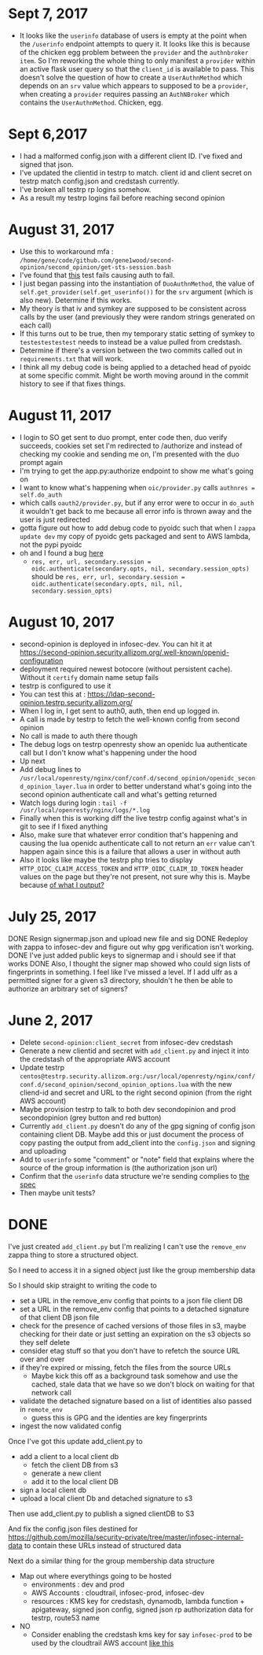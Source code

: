# Sept 7, 2017

* It looks like the `userinfo` database of users is empty at the point when the 
  `/userinfo` endpoint attempts to query it. It looks like this is because of 
  the chicken egg problem between the `provider` and the `authnbroker item`. So 
  I'm reworking the whole thing to only manifest a `provider` within an active 
  flask user query so that the `client_id` is available to pass. This doesn't 
  solve the question of how to create a `UserAuthnMethod` which depends on an 
  `srv` value which appears to supposed to be a `provider`, when creating a 
  `provider` requires passing an `AuthNBroker` which contains the `UserAuthnMethod`. 
  Chicken, egg.

# Sept 6,2017

* I had a malformed config.json with a different client ID. I've fixed and signed that json.
* I've updated the clientid in testrp to match. client id and client secret on testrp match config.json and credstash currently.
* I've broken all testrp rp logins somehow.
* As a result my testrp logins fail before reaching second opinion

# August 31, 2017

* Use this to workaround mfa : `/home/gene/code/github.com/gene1wood/second-opinion/second_opinion/get-sts-session.bash`
* I've found that [this](https://github.com/OpenIDC/pyoidc/blob/f2209472b44f5a812725b98c3835e0b22665010d/src/oic/utils/aes.py#L102) test fails causing auth to fail.
* I just began passing into the instantiation of `DuoAuthnMethod`, the value of `self.get_provider(self.get_userinfo())` for the `srv` argument (which is also new). Determine if this works.
* My theory is that iv and symkey are supposed to be consistent across calls by the user (and previously they were random strings generated on each call)
* If this turns out to be true, then my temporary static setting of symkey to `testestestestest` needs to instead be a value pulled from credstash.
* Determine if there's a version between the two commits called out in `requirements.txt` that will work.
* I think all my debug code is being applied to a detached head of pyoidc at some specific commit. Might be worth moving around in the commit history to see if that fixes things.



# August 11, 2017

* I login to SO get sent to duo prompt, enter code then, duo verify succeeds, cookies set set I'm redirected to /authorize and instead of checking my cookie and sending me on, I'm presented with the duo prompt again
* I'm trying to get the app.py:authorize endpoint to show me what's going on
* I want to know what's happening when `oic/provider.py` calls `authnres = self.do_auth`
* which calls `oauth2/provider.py`, but if any error were to occur in `do_auth` it wouldn't get back to me because all error info is thrown away and the user is just redirected
* gotta figure out how to add debug code to pyoidc such that when I `zappa update dev` my copy of pyoidc gets packaged and sent to AWS lambda, not the pypi pyoidc
* oh and I found a bug [here](https://github.com/mozilla-iam/testrp.security.allizom.org/blob/master/webserver_configurations/OpenID_Connect/Nginx/conf.d/second_opinion/openidc_second_opinion_layer.lua#L129)
  * `res, err, url, secondary.session = oidc.authenticate(secondary.opts, nil, secondary.session_opts)` should be `res, err, url, secondary.session = oidc.authenticate(secondary.opts, nil, nil, secondary.session_opts)`


# August 10, 2017

* second-opinion is deployed in infosec-dev. You can hit it at https://second-opinion.security.allizom.org/.well-known/openid-configuration
* deployment required newest botocore (without persistent cache). Without it `certify` domain name setup fails
* testrp is configured to use it
* You can test this at : https://ldap-second-opinion.testrp.security.allizom.org/
* When I log in, I get sent to auth0, auth, then end up logged in.
* A call is made by testrp to fetch the well-known config from second opinion
* No call is made to auth there though
* The debug logs on testrp openresty show an openidc lua authenticate call but I don't know what's happening under the hood
* Up next
* Add debug lines to `/usr/local/openresty/nginx/conf/conf.d/second_opinion/openidc_second_opinion_layer.lua` in order to better understand what's going into the second opinion authenticate call and what's getting returned
* Watch logs during login : `tail -f /usr/local/openresty/nginx/logs/*.log`
* Finally when this is working diff the live testrp config against what's in git to see if I fixed anything
* Also, make sure that whatever error condition that's happening and causing the lua openidc authenticate call to not return an `err` value can't happen again since this is a failure that allows a user in without auth
* Also it looks like maybe the testrp php tries to display `HTTP_OIDC_CLAIM_ACCESS_TOKEN` and `HTTP_OIDC_CLAIM_ID_TOKEN` header values on the page but they're not present, not sure why this is. Maybe because [of what I output?](https://github.com/mozilla-iam/testrp.security.allizom.org/blob/master/webserver_configurations/OpenID_Connect/Nginx/conf.d/second_opinion/openidc_second_opinion_layer.lua#L170-L177)


# July 25, 2017

DONE Resign signermap.json and upload new file and sig
DONE Redeploy with zappa to infosec-dev and figure out why gpg verification isn't working.
DONE I've just added public keys to signermap and i should see if that works
DONE Also, I thought the signer map showed who could sign lists of fingerprints in something. I feel like I've missed a level. If I add ulfr as a permitted signer for a given s3 directory, shouldn't he then be able to authorize an arbitrary set of signers?

# June 2, 2017



* Delete `second-opinion:client_secret` from infosec-dev credstash
* Generate a new clientid and secret with `add_client.py` and inject it into the credstash of the appropriate AWS account
* Update testrp `centos@testrp.security.allizom.org:/usr/local/openresty/nginx/conf/conf.d/second_opinion/second_opinion_options.lua` with the new cliend-id and secret and URL to the right second opinion (from the right AWS account)
* Maybe provision testrp to talk to both dev secondopinion and prod secondopinion (grey button and red button)
* Currently `add_client.py` doesn't do any of the gpg signing of config json containing client DB. Maybe add this or just document the process of copy pasting the output from add_client into the `config.json` and signing and uploading
* Add to `userinfo` some "comment" or "note" field that explains where the source of the group information is (the authorization json url)
* Confirm that the `userinfo` data structure we're sending complies to [the spec](http://openid.net/specs/openid-connect-core-1_0.html#UserInfo)
* Then maybe unit tests?

# DONE

I've just created `add_client.py` but I'm realizing I can't use the `remove_env`
zappa thing to store a structured object.

So I need to access it in a signed object just like the group membership data

So I should skip straight to writing the code to
* set a URL in the remove_env config that points to a json file client DB
* set a URL in the remove_env config that points to a detached signature of that client DB json file
* check for the presence of cached versions of those files in s3, maybe checking for their date or just setting an expiration on the s3 objects so they self delete
* consider etag stuff so that you don't have to refetch the source URL over and over
* if they're expired or missing, fetch the files from the source URLs
  * Maybe kick this off as a background task somehow and use the cached, stale data that we have so we don't block on waiting for that network call
* validate the detached signature based on a list of identities also passed in `remote_env`
  * guess this is GPG and the identies are key fingerprints
* ingest the now validated config

Once I've got this update add_client.py to
* add a client to a local client db
    * fetch the client DB from s3
    * generate a new client
    * add it to the local client DB
* sign a local client db
* upload a local client Db and detached signature to s3

Then use add_client.py to publish a signed clientDB to S3

And fix the config.json files destined for https://github.com/mozilla/security-private/tree/master/infosec-internal-data to contain these URLs instead of structured data

Next do a similar thing for the group membership data structure

* Map out where everythings going to be hosted
  * environments : dev and prod
  * AWS Accounts : cloudtrail, infosec-prod, infosec-dev
  * resources : KMS key for credstash, dynamodb, lambda function + apigateway, signed json config, signed json rp authorization data for testrp, route53 name
* NO
    * Consider enabling the credstash kms key for say `infosec-prod` to be used by the cloudtrail AWS account [like this](https://aws.amazon.com/blogs/security/share-custom-encryption-keys-more-securely-between-accounts-by-using-aws-key-management-service/)